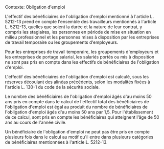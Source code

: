 Contexte: Obligation d'emploi

L'effectif des bénéficiaires de l'obligation d'emploi mentionné à l'article L. 5212-13 prend en compte l'ensemble des travailleurs mentionnés à l'article L. 5212-13, quelles que soient la durée et la nature de leur contrat, y compris les stagiaires, les personnes en période de mise en situation en milieu professionnel et les personnes mises à disposition par les entreprises de travail temporaire ou les groupements d'employeurs.

Pour les entreprises de travail temporaire, les groupements d'employeurs et les entreprises de portage salarial, les salariés portés ou mis à disposition ne sont pas pris en compte dans les effectifs de bénéficiaires de l'obligation d'emploi.

L'effectif des bénéficiaires de l'obligation d'emploi est calculé, sous les réserves découlant des alinéas précédents, selon les modalités fixées à l'article L. 130-1 du code de la sécurité sociale.

Le nombre des bénéficiaires de l'obligation d'emploi âgés d'au moins 50 ans pris en compte dans le calcul de l'effectif total des bénéficiaires de l'obligation d'emploi est égal au produit du nombre de bénéficiaires de l'obligation d'emploi âgés d'au moins 50 ans par 1,5. Pour l'établissement de ce calcul, sont pris en compte les bénéficiaires qui atteignent l'âge de 50 ans au cours de l'année civile.

Un bénéficiaire de l'obligation d'emploi ne peut pas être pris en compte plusieurs fois dans le calcul au motif qu'il entre dans plusieurs catégories de bénéficiaires mentionnées à l'article L. 5212-13.